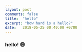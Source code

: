 ```yaml
---
layout: post
comments: false
title:  "hello"
excerpt: "how hard is a hello?"
date:   2018-05-25 00:40:00 +0700
---
```


### hello! 😄
